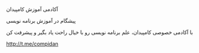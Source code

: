 آکادمی آموزش کامپیدان

پیشگام در آموزش برنامه نویسی

با آکادمی خصوصی کامپیدان، علم برنامه نویسی رو با خیال راحت یاد بگیر و پیشرفت کن

http://t.me/compidan
